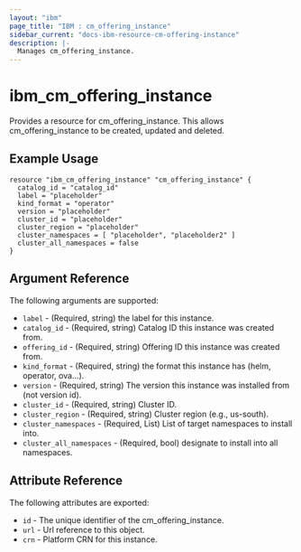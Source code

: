 ```yaml
---
layout: "ibm"
page_title: "IBM : cm_offering_instance"
sidebar_current: "docs-ibm-resource-cm-offering-instance"
description: |-
  Manages cm_offering_instance.
---
```


# ibm\_cm_offering_instance

Provides a resource for cm_offering_instance. This allows cm_offering_instance to be created, updated and deleted.

## Example Usage

```hcl
resource "ibm_cm_offering_instance" "cm_offering_instance" {
  catalog_id = "catalog_id"
  label = "placeholder"
  kind_format = "operator"
  version = "placeholder"
  cluster_id = "placeholder"
  cluster_region = "placeholder"
  cluster_namespaces = [ "placeholder", "placeholder2" ]
  cluster_all_namespaces = false
}
```

## Argument Reference

The following arguments are supported:

* `label` - (Required, string) the label for this instance.
* `catalog_id` - (Required, string) Catalog ID this instance was created from.
* `offering_id` - (Required, string) Offering ID this instance was created from.
* `kind_format` - (Required, string) the format this instance has (helm, operator, ova...).
* `version` - (Required, string) The version this instance was installed from (not version id).
* `cluster_id` - (Required, string) Cluster ID.
* `cluster_region` - (Required, string) Cluster region (e.g., us-south).
* `cluster_namespaces` - (Required, List) List of target namespaces to install into.
* `cluster_all_namespaces` - (Required, bool) designate to install into all namespaces.

## Attribute Reference

The following attributes are exported:

* `id` - The unique identifier of the cm_offering_instance.
* `url` - Url reference to this object.
* `crn` - Platform CRN for this instance.
